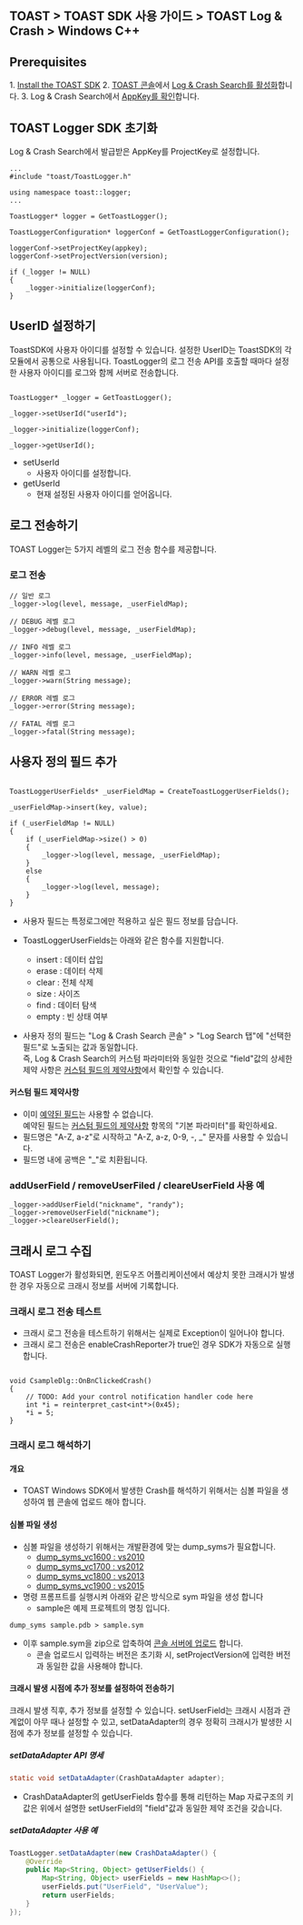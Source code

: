 ## TOAST > TOAST SDK 사용 가이드 > TOAST Log & Crash > Windows C++

## Prerequisites

1\. [Install the TOAST SDK](./getting-started-windows)
2\. [TOAST 콘솔](https://console.cloud.toast.com)에서 [Log & Crash Search를 활성화](https://docs.toast.com/ko/Analytics/Log%20&%20Crash%20Search/ko/console-guide/)합니다.
3\. Log & Crash Search에서 [AppKey를 확인](https://docs.toast.com/ko/Analytics/Log%20&%20Crash%20Search/ko/console-guide/#appkey)합니다.

## TOAST Logger SDK 초기화

Log & Crash Search에서 발급받은 AppKey를 ProjectKey로 설정합니다.

```
...
#include "toast/ToastLogger.h"

using namespace toast::logger;
...

ToastLogger* logger = GetToastLogger();

ToastLoggerConfiguration* loggerConf = GetToastLoggerConfiguration();

loggerConf->setProjectKey(appkey);
loggerConf->setProjectVersion(version);

if (_logger != NULL)
{
    _logger->initialize(loggerConf);
}
```

## UserID 설정하기

ToastSDK에 사용자 아이디를 설정할 수 있습니다.
설정한 UserID는 ToastSDK의 각 모듈에서 공통으로 사용됩니다.
ToastLogger의 로그 전송 API를 호출할 때마다 설정한 사용자 아이디를 로그와 함께 서버로 전송합니다.


```

ToastLogger* _logger = GetToastLogger();

_logger->setUserId("userId");

_logger->initialize(loggerConf);

_logger->getUserId();
```

* setUserId
    * 사용자 아이디를 설정합니다.
* getUserId
    * 현재 설정된 사용자 아이디를 얻어옵니다.

## 로그 전송하기

TOAST Logger는 5가지 레벨의 로그 전송 함수를 제공합니다.

### 로그 전송 

```
// 일반 로그
_logger->log(level, message, _userFieldMap);

// DEBUG 레벨 로그
_logger->debug(level, message, _userFieldMap);

// INFO 레벨 로그
_logger->info(level, message, _userFieldMap);

// WARN 레벨 로그
_logger->warn(String message);

// ERROR 레벨 로그
_logger->error(String message);

// FATAL 레벨 로그
_logger->fatal(String message);
```

## 사용자 정의 필드 추가

```

ToastLoggerUserFields* _userFieldMap = CreateToastLoggerUserFields();

_userFieldMap->insert(key, value);

if (_userFieldMap != NULL)
{
    if (_userFieldMap->size() > 0)
    {
        _logger->log(level, message, _userFieldMap);
    }
    else
    {
        _logger->log(level, message);
    }
}
```

* 사용자 필드는 특정로그에만 적용하고 싶은 필드 정보를 담습니다.
* ToastLoggerUserFields는 아래와 같은 함수를 지원합니다.
    * insert : 데이터 삽입
    * erase : 데이터 삭제
    * clear : 전체 삭제
    * size : 사이즈
    * find : 데이터 탐색
    * empty : 빈 상태 여부

*  사용자 정의 필드는 "Log & Crash Search 콘솔" > "Log Search 탭"에 "선택한 필드"로 노출되는 값과 동일합니다.  
즉, Log & Crash Search의 커스텀 파라미터와 동일한 것으로 "field"값의 상세한 제약 사항은 [커스텀 필드의 제약사항](http://docs.toast.com/ko/Analytics/Log%20&%20Crash%20Search/ko/api-guide/)에서 확인할 수 있습니다.

#### 커스텀 필드 제약사항

* 이미 [예약된 필드](./log-collector-reserved-fields)는 사용할 수 없습니다.  
예약된 필드는 [커스텀 필드의 제약사항](http://docs.toast.com/ko/Analytics/Log%20&%20Crash%20Search/ko/api-guide/) 항목의 "기본 파라미터"를 확인하세요.
* 필드명은 "A-Z, a-z"로 시작하고 "A-Z, a-z, 0-9, -, _" 문자를 사용할 수 있습니다.
* 필드명 내에 공백은 "\_"로 치환됩니다.

### addUserField / removeUserFiled / cleareUserField 사용 예

```
_logger->addUserField("nickname", "randy");
_logger->removeUserField("nickname");
_logger->cleareUserField();
```

## 크래시 로그 수집

TOAST Logger가 활성화되면, 윈도우즈 어플리케이션에서 예상치 못한 크래시가 발생한 경우 자동으로 크래시 정보를 서버에 기록합니다.

### 크래시 로그 전송 테스트 

* 크래시 로그 전송을 테스트하기 위해서는 실제로 Exception이 일어나야 합니다.
* 크래시 로그 전송은 enableCrashReporter가 true인 경우 SDK가 자동으로 실행 합니다.

```

void CsampleDlg::OnBnClickedCrash()
{
    // TODO: Add your control notification handler code here
    int *i = reinterpret_cast<int*>(0x45);
    *i = 5;
}
```

### 크래시 로그 해석하기

#### 개요

* TOAST Windows SDK에서 발생한 Crash를 해석하기 위해서는 심볼 파일을 생성하여 웹 콘솔에 업로드 해야 합니다.

#### 심볼 파일 생성

* 심볼 파일을 생성하기 위해서는 개발환경에 맞는 dump_syms가 필요합니다.
    * [dump\_syms\_vc1600 : vs2010](http://static.toastoven.net/toastcloud/tools/dump_syms_vc1600.zip)
    * [dump\_syms\_vc1700 : vs2012](http://static.toastoven.net/toastcloud/tools/dump_syms_vc1700.zip)
    * [dump\_syms\_vc1800 : vs2013](http://static.toastoven.net/toastcloud/tools/dump_syms_vc1800.zip)
    * [dump\_syms\_vc1900 : vs2015](http://static.toastoven.net/toastcloud/tools/dump_syms_vc1900.zip)
* 명령 프롬프트를 실행시켜 아래와 같은 방식으로 sym 파일을 생성 합니다
    * sample은 예제 프로젝트의 명칭 입니다.

```
dump_syms sample.pdb > sample.sym
```

* 이후 sample.sym을 zip으로 압축하여 [콘솔 서버에 업로드](https://alpha-docs.toast.com/ko/Analytics/Log%20&%20Crash%20Search/ko/console-guide/#_25) 합니다.
    * 콘솔 업로드시 입력하는 버전은 초기화 시, setProjectVersion에 입력한 버전과 동일한 값을 사용해야 합니다.

#### 크래시 발생 시점에 추가 정보를 설정하여 전송하기

크래시 발생 직후, 추가 정보를 설정할 수 있습니다.
setUserField는 크래시 시점과 관계없이 아무 때나 설정할 수 있고, setDataAdapter의 경우 정확히 크래시가 발생한 시점에 추가 정보를 설정할 수 있습니다.

##### setDataAdapter API 명세

```java
static void setDataAdapter(CrashDataAdapter adapter);
```
* CrashDataAdapter의 getUserFields 함수를 통해 리턴하는 Map 자료구조의 키값은 위에서 설명한 setUserField의 "field"값과 동일한 제약 조건을 갖습니다.

##### setDataAdapter 사용 예

```java
ToastLogger.setDataAdapter(new CrashDataAdapter() {
    @Override
    public Map<String, Object> getUserFields() {
        Map<String, Object> userFields = new HashMap<>();
        userFields.put("UserField", "UserValue");
        return userFields;
    }
});
```



